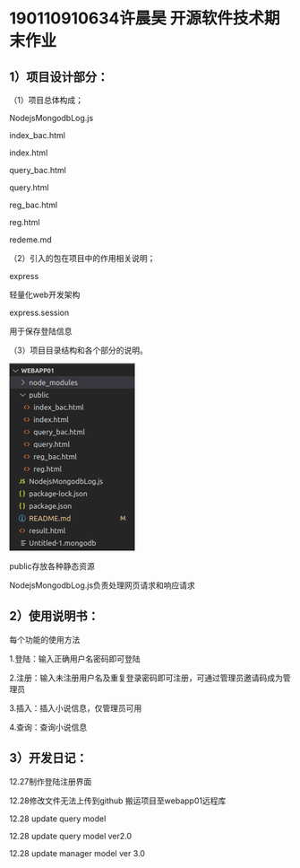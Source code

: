 # 190110910634许晨昊 开源软件技术期末作业

## 1）项目设计部分：

（1）项目总体构成；

NodejsMongodbLog.js

index_bac.html

index.html

query_bac.html

query.html

reg_bac.html

reg.html

redeme.md

（2）引入的包在项目中的作用相关说明；

express

轻量化web开发架构

express.session

用于保存登陆信息

（3）项目目录结构和各个部分的说明。

![image-20211227145427314](image-20211227145427314.png)

public存放各种静态资源

NodejsMongodbLog.js负责处理网页请求和响应请求

## 2）使用说明书：

每个功能的使用方法

1.登陆：输入正确用户名密码即可登陆

2.注册：输入未注册用户名及重复登录密码即可注册，可通过管理员邀请码成为管理员

3.插入：插入小说信息，仅管理员可用

4.查询：查询小说信息



## 3）开发日记：

12.27制作登陆注册界面

12.28修改文件无法上传到github 搬运项目至webapp01远程库

12.28 update query model

12.28 update query model ver2.0

12.28 update manager model ver 3.0
